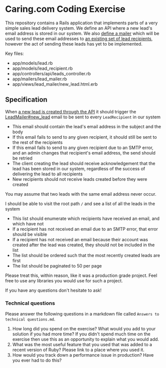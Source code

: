 # Caring.com Coding Exercise

This repository contains a Rails application that implements parts of a very simple sales lead delivery system. We define an API where a new lead's email address is stored in our system. We also [define a mailer](./app/mailers/lead_mailer.rb) which will be used to send these email addresses to [an existing set of lead recipients](./db/seeds.rb), however the act of sending these leads has yet to be implemented.

Key files:
- app/models/lead.rb
- app/models/lead_recipient.rb
- app/controllers/api/leads_controller.rb
- app/mailers/lead_mailer.rb
- app/views/lead_mailer/new_lead.html.erb

## Specification

When [a new lead is created through the API](./app/controllers/api/leads_controller.rb) it should trigger the [LeadMailer#new_lead](./app/mailers/lead_mailer.rb) email to be sent to every `LeadRecipient` in our system
  - This email should contain the lead's email address in the subject and the body
  - If this email fails to send to any given recipient, it should still be sent to the rest of the recipients
  - If this email fails to send to any given recipient due to an SMTP error, and an admin changes that recipient's email address, the send should be retried
  - The client creating the lead should receive acknowledgement that the lead has been stored in our system, regardless of the success of delivering the lead to all recipients
  - New recipients should not receive leads created before they were created

You may assume that two leads with the same email address never occur.

I should be able to visit the root path `/` and see a list of all the leads in the system
  - This list should enumerate which recipients have received an email, and which have not
  - If a recipient has not received an email due to an SMTP error, that error should be visible
  - If a recipient has not received an email because their account was created after the lead was created, they should not be included in the list
  - The list should be ordered such that the most recently created leads are first
  - The list should be paginated to 50 per page

Please treat this, within reason, like it was a production grade project. Feel free to use any libraries you would use for such a project.

If you have any questions don't hesitate to ask!

### Technical questions

Please answer the following questions in a markdown file called `Answers to technical questions.md`.

1. How long did you spend on the exercise? What would you add to your solution if you had more time? If you didn't spend much time on the exercise then use this as an opportunity to explain what you would add.
2. What was the most useful feature that you used that was added to a recent version of Ruby? Please link to a place where you used it.
3. How would you track down a performance issue in production? Have you ever had to do this?
